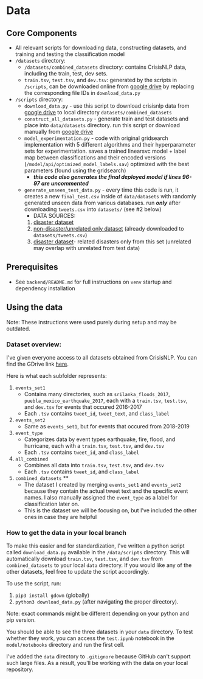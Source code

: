# Data 

## Core Components 
- All relevant scripts for downloading data, constructing datasets, and training and testing the classification model 
- `/datasets` directory:
    - `/datasets/combined_datasets` directory: contains CrisisNLP data, including the train, test, dev sets. 
    - `train.tsv`, `test.tsv`, and `dev.tsv`: generated by the scripts in `/scripts`, can be downloaded online from [google drive](https://drive.google.com/drive/folders/1_RTvKXflGBOdWWaocSOax5JxPzBIz8n1) by replacing the corresponding file IDs in `download_data.py`
- `/scripts` directory:
    - `download_data.py` - use this script to download crisisnlp data from [google drive](https://drive.google.com/drive/folders/1Gmm5frRwloIV6Ur5yoCPjKRJ31UnQ1RY) to local directory `datasets/combined_datasets`
    - `construct_all_datasets.py` - generate train and test datasets and place into `data/datasets` directory. run this script or download manually from [google drive](https://drive.google.com/drive/folders/1_RTvKXflGBOdWWaocSOax5JxPzBIz8n1)
    - `model_experimentation.py` - code with original gridsearch implementation with 5 different algorithms and their hyperparameter sets for experimentation. saves a trained linearsvc model + label map between classifications and their encoded versions (`/model/api/optimized_model_labels.sav`) optimized with the best parameters (found using the gridsearch)
        - ***this code also generates the final deployed model if lines 96-97 are uncommented***
    - `generate_unseen_test_data.py` - every time this code is run, it creates a new `final_test.csv` inside of `data/datasets` with randomly generated unseen data from various databases. run ***only*** after downloading `tweets.csv` into `datasets/` (see #2 below)
        - DATA SOURCES:
        1. [disaster dataset](https://huggingface.co/datasets/QCRI/CrisisMMD/viewer/damage?views%5B%5D=damage_train)
        2. [non-disaster/unrelated only dataset](https://www.kaggle.com/datasets/vstepanenko/disaster-tweets) (already downloaded to `datasets/tweets.csv`)
        3. [disaster dataset](https://huggingface.co/datasets/nlp-pw/Disaster-Tweets-Normalized/)- related disasters only from this set (unrelated may overlap with unrelated from test data)

## Prerequisites 
- See `backend/README.md` for full instructions on `venv` startup and dependency installation

## Using the data 

Note: These instructions were used purely during setup and may be outdated. 

### Dataset overview: 
I've given everyone access to all datasets obtained from CrisisNLP. You can find the GDrive link [here](https://drive.google.com/drive/folders/1Gmm5frRwloIV6Ur5yoCPjKRJ31UnQ1RY?usp=sharing). 

Here is what each subfolder represents: 
1. `events_set1`
    - Contains many directories, such as `srilanka_floods_2017`, `puebla_mexico_earthquake_2017`, each with a `train.tsv`, `test.tsv`, and `dev.tsv` for events that occured 2016-2017
    - Each `.tsv` contains `tweet_id`, `tweet_text`, and `class_label`
2. `events_set2`
    - Same as `events_set1`, but for events that occured from 2018-2019
3. `event_type`
    - Categorizes data by event types earthquake, fire, flood, and hurricane, each with a `train.tsv`, `test.tsv`, and `dev.tsv`
    - Each `.tsv` contains `tweet_id`, and `class_label`
4. `all_combined` 
    - Combines all data into `train.tsv`, `test.tsv`, and `dev.tsv`
    - Each `.tsv` contains `tweet_id`, and `class_label`
4. `combined_datasets` **
    - The dataset I created by merging `events_set1` and `events_set2` because they contain the actual tweet text and the specific event names. I also manually assigned the `event_type` as a label for classification later on. 
    - This is the dataset we will be focusing on, but I've included the other ones in case they are helpful

### How to get the data in your local branch 

To make this easier and for standardization, I've written a python script called `download_data.py` available in the `/data/scripts` directory. This will automatically download `train.tsv`, `test.tsv`, and `dev.tsv` from `combined_datasets` to your local `data` directory. If you would like any of the other datasets, feel free to update the script accordingly. 

To use the script, run:
1. `pip3 install gdown` (globally) 
2. `python3 download_data.py` (after navigating the proper directory). 

Note: exact commands might be different depending on your python and pip version.

You should be able to see the three datasets in your `data` directory. To test whether they work, you can access the `test.ipynb` notebook in the `model/notebooks` directory and run the first cell. 

I've added the `data` directory to `.gitignore` because GitHub can't support such large files. As a result, you'll be working with the data on your local repository. 
